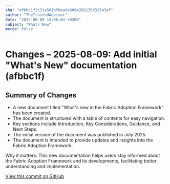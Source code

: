 ```yaml
---
sha: "afbbc1f2c31a501bf8ea6a8084958235d31543ef"
author: "TheTrustedAdvisor"
date: "2025-08-09 15:06:04 +0200"
subject: "Whats New"
merge: false
---
```


# Changes – 2025-08-09: Add initial "What's New" documentation (afbbc1f)

## Summary of Changes

- A new document titled "What's new in the Fabric Adoption Framework" has been created.
- The document is structured with a table of contents for easy navigation.
- Key sections include Introduction, Key Considerations, Guidance, and Next Steps.
- The initial version of the document was published in July 2025.
- The document is intended to provide updates and insights into the Fabric Adoption Framework.

Why it matters: This new documentation helps users stay informed about the Fabric Adoption Framework and its developments, facilitating better understanding and implementation.

[View this commit on GitHub](https://github.com/TheTrustedAdvisor/FabricAdoptionFramework/commit/afbbc1f2c31a501bf8ea6a8084958235d31543ef)
